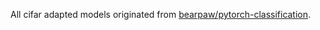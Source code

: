 All cifar adapted models originated from [bearpaw/pytorch-classification](https://github.com/bearpaw/pytorch-classification/tree/master/models/cifar).